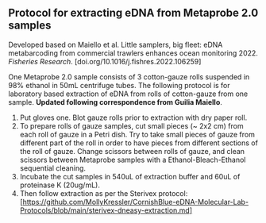 ## Protocol for extracting eDNA from Metaprobe 2.0 samples

Developed based on Maiello et al. Little samplers, big fleet: eDNA metabarcoding from commercial trawlers enhances ocean monitoring 2022. *Fisheries Research*. [doi.org/10.1016/j.fishres.2022.106259]

One Metaprobe 2.0 sample consists of 3 cotton-gauze rolls suspended in 98% ethanol in 50mL centrifuge tubes. The following protocol is for laboratory based extraction of eDNA from rolls of cotton-gauze from one sample. **Updated following correspondence from Guilia Maiello**.

1. Put gloves one. Blot gauze rolls prior to extraction with dry paper roll.
2. To prepare rolls of gauze samples, cut small pieces (~ 2x2 cm) from each roll of gauze in a Petri dish. Try to take small pieces of gauze from different part of the roll in order to have pieces from different sections of the roll of gauze. Change scissors between rolls of gauze, and clean scissors between Metaprobe samples with a Ethanol-Bleach-Ethanol sequential cleaning. 
3. Incubate the cut samples in 540uL of extraction buffer and 60uL of proteinase K (20ug/mL). 
4. Then follow extraction as per the Sterivex protocol: [https://github.com/MollyKressler/CornishBlue-eDNA-Molecular-Lab-Protocols/blob/main/sterivex-dneasy-extraction.md]
